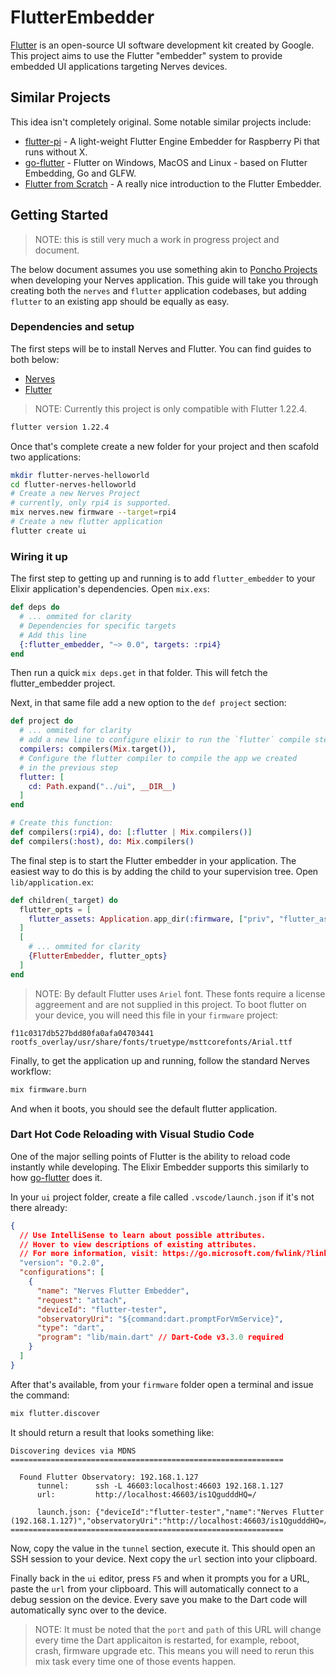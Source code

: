 # FlutterEmbedder

[Flutter](https://flutter.dev) is an open-source UI software development kit
created by Google. This project aims to use the Flutter "embedder" system to
provide embedded UI applications targeting Nerves devices.

## Similar Projects

This idea isn't completely original. Some notable similar projects include:

* [flutter-pi](https://github.com/ardera/flutter-pi) - A light-weight Flutter Engine Embedder for Raspberry Pi that runs without X.
* [go-flutter](https://github.com/go-flutter-desktop/go-flutter) - Flutter on Windows, MacOS and Linux - based on Flutter Embedding, Go and GLFW.
* [Flutter from Scratch](https://medium.com/flutter/flutter-on-raspberry-pi-mostly-from-scratch-2824c5e7dcb1) - A really nice introduction to the Flutter Embedder.

## Getting Started

> NOTE: this is still very much a work in progress project and document.

The below document assumes you use something akin to [Poncho Projects](https://hexdocs.pm/nerves/1.3.2/user-interfaces.html#choosing-a-project-structure)
when developing your Nerves application. This guide will take you through
creating both the `nerves` and `flutter` application codebases, but adding
`flutter` to an existing app should be equally as easy.

### Dependencies and setup

The first steps will be to install Nerves and Flutter. You can find guides to
both below:

* [Nerves](https://hexdocs.pm/nerves/1.3.2/installation.html#content)
* [Flutter](https://flutter.dev/docs/get-started/install)

> NOTE: Currently this project is only compatible with Flutter 1.22.4.

```bash
flutter version 1.22.4
```

Once that's complete create a new folder for your project and then scafold two
applications:

```bash
mkdir flutter-nerves-helloworld
cd flutter-nerves-helloworld
# Create a new Nerves Project
# currently, only rpi4 is supported.
mix nerves.new firmware --target=rpi4
# Create a new flutter application
flutter create ui
```

### Wiring it up

The first step to getting up and running is to add `flutter_embedder` to your
Elixir application's dependencies. Open `mix.exs`:

```elixir
def deps do
  # ... ommited for clarity
  # Dependencies for specific targets
  # Add this line
  {:flutter_embedder, "~> 0.0", targets: :rpi4}
end
```

Then run a quick `mix deps.get` in that folder. This will fetch the
flutter_embedder project.

Next, in that same file add a new option to the `def project` section:

```elixir
def project do
  # ... ommited for clarity
  # add a new line to configure elixir to run the `flutter` compile step:
  compilers: compilers(Mix.target()),
  # Configure the flutter compiler to compile the app we created
  # in the previous step
  flutter: [
    cd: Path.expand("../ui", __DIR__)
  ]
end

# Create this function:
def compilers(:rpi4), do: [:flutter | Mix.compilers()]
def compilers(:host), do: Mix.compilers()
```

The final step is to start the Flutter embedder in your application. The easiest
way to do this is by adding the child to your supervision tree. Open
`lib/application.ex`:

```elixir
def children(_target) do
  flutter_opts = [
    flutter_assets: Application.app_dir(:firmware, ["priv", "flutter_assets"])
  ]
  [
    # ... ommited for clarity
    {FlutterEmbedder, flutter_opts}
  ]
end
```

> NOTE: By default Flutter uses `Ariel` font. These fonts require a license aggreement and are not
supplied in this project. To boot flutter on your device, you will need this file in your `firmware` project:

```shell
f11c0317db527bdd80fa0afa04703441  rootfs_overlay/usr/share/fonts/truetype/msttcorefonts/Arial.ttf
```

Finally, to get the application up and running, follow the standard Nerves
workflow:

```bash
mix firmware.burn
```

And when it boots, you should see the default flutter application.

### Dart Hot Code Reloading with Visual Studio Code

One of the major selling points of Flutter is the ability to reload code instantly while developing.
The Elixir Embedder supports this similarly to how [go-flutter](https://github.com/go-flutter-desktop/go-flutter) does it.

In your `ui` project folder, create a file called `.vscode/launch.json` if it's not there already:

```json
{
  // Use IntelliSense to learn about possible attributes.
  // Hover to view descriptions of existing attributes.
  // For more information, visit: https://go.microsoft.com/fwlink/?linkid=830387
  "version": "0.2.0",
  "configurations": [
    {
      "name": "Nerves Flutter Embedder",
      "request": "attach",
      "deviceId": "flutter-tester",
      "observatoryUri": "${command:dart.promptForVmService}",
      "type": "dart",
      "program": "lib/main.dart" // Dart-Code v3.3.0 required
    }
  ]
}
```

After that's available, from your `firmware` folder open a terminal and issue the command:

```bash
mix flutter.discover
```

It should return a result that looks something like:

```shell
Discovering devices via MDNS
=============================================================

  Found Flutter Observatory: 192.168.1.127
      tunnel:      ssh -L 46603:localhost:46603 192.168.1.127
      url:         http://localhost:46603/is1QgudddHQ=/

      launch.json: {"deviceId":"flutter-tester","name":"Nerves Flutter (192.168.1.127)","observatoryUri":"http://localhost:46603/is1QgudddHQ=/\n","program":"lib/main.dart","request":"attach","type":"dart"}
=============================================================
```

Now, copy the value in the `tunnel` section, execute it. This should open an SSH session to your
device. Next copy the `url` section into your clipboard.

Finally back in the `ui` editor, press `F5` and when it prompts you for a URL, paste the `url` from
your clipboard. This will automatically connect to a debug session on the device. Every save you make to
the Dart code will automatically sync over to the device.

> NOTE: It must be noted that the `port` and `path` of this URL will change every time the Dart applicaiton
is restarted, for example, reboot, crash, firmware upgrade etc. This means you will need to rerun this mix
task every time one of those events happen.
